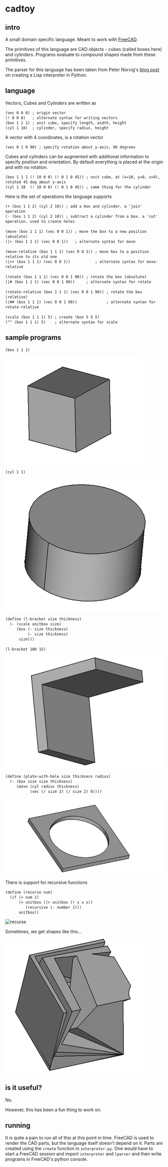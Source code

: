 # cadtoy

## intro

A small domain specific language. Meant to work with [FreeCAD](https://www.freecadweb.org/).

The primitives of this language are CAD objects - cubes (called boxes here) and cylinders. Programs evaluate
to compound shapes made from these primitives.

The parser for this language has been taken from Peter Norvig's [blog post](http://norvig.com/lispy.html)
on creating a Lisp interpreter in Python.

## language

Vectors, Cubes and Cylinders are written as
```
(vec 0 0 0) ; origin vector
(! 0 0 0)   ; alternate syntax for writing vectors
(box 1 1 1) ; unit cube, specify length, width, height
(cyl 1 10)  ; cylinder, specify radius, height
```

A vector with 4 coordinates, is a rotation vector
```
(vec 0 1 0 90) ; specify rotation about y-axis, 90 degrees
```

Cubes and cylinders can be augmented with additional information to specify position and orientation.
By default everything is placed at the origin and with no rotation.
```
(box 1 1 1 (! 10 0 0) (! 0 1 0 45)) ; unit cube, at (x=10, y=0, z=0), rotated 45 deg about y-axis
(cyl 1 10  (! 10 0 0) (! 0 1 0 45)) ; same thing for the cylinder
```

Here is the set of operations the language supports
```
(+ (box 1 1 2) (cyl 2 10)) ; add a box and cylinder. a 'join' operation
(- (box 1 1 2) (cyl 2 10)) ; subtract a cylinder from a box. a 'cut' operation. used to create holes

(move (box 1 1 1) (vec 0 0 1)) ; move the box to a new position (absolute)
(|> (box 1 1 1) (vec 0 0 1))   ; alternate syntax for move

(move-relative (box 1 1 1) (vec 0 0 1)) ; move box to a position relative to its old one
(|>> (box 1 1 1) (vec 0 0 1))           ; alternate syntax for move-relative

(rotate (box 1 1 1) (vec 0 0 1 90)) ; rotate the box (absolute)
(|# (box 1 1 1) (vec 0 0 1 90))     ; alternate syntax for rotate

(rotate-relative (box 1 1 1) (vec 0 0 1 90)) ; rotate the box (relative)
(|## (box 1 1 1) (vec 0 0 1 90))             ; alternate syntax for rotate-relative

(scale (box 1 1 1) 5) ; create (box 5 5 5)
(^^ (box 1 1 1) 5)    ; alternate syntax for scale
```

## sample programs

```
(box 1 1 1)
```

![unitbox](https://github.com/bluerama/cadtoy/blob/master/img/unitbox.png)

```
(cyl 1 1)
```

![unitcyl](https://github.com/bluerama/cadtoy/blob/master/img/unitcyl.png)

```
(define (l-bracket size thickness)
  (- (scale unitbox size)
     (box (- size thickness)
          (- size thickness)
	  size)))

(l-bracket 100 15)
```

![l-bracket](https://github.com/bluerama/cadtoy/blob/master/img/l-bracket.png)


```
(define (plate-with-hole size thickness radius)
  (- (box size size thickness)
     (move (cyl radius thickness)
           (vec (/ size 2) (/ size 2) 0))))
```

![plate-with-hold](https://github.com/bluerama/cadtoy/blob/master/img/pwh.png)


There is support for recursive functions

```
(define (recurse num)
  (if (> num 1)
      (+ unitbox (|> unitbox (! x x x))
         (recursive (- number 1)))
      unitbox))
```

![recurse](https://github.com/bluerama/cadtoy/blob/master/img/recurse.png)


Sometimes, we get shapes like this...

![weird](https://github.com/bluerama/cadtoy/blob/master/img/weird2.png)


## is it useful?

No.

However, this has been a fun thing to work on. 

## running

It is quite a pain to run all of this at this point in time. FreeCAD is used to render
the CAD parts, but the language itself doesn't depend on it. Parts are created using
the `create` function in `interpreter.py`. One would have to start a FreeCAD session
and import `interpreter` and `lparser` and then write programs in FreeCAD's python
console.

